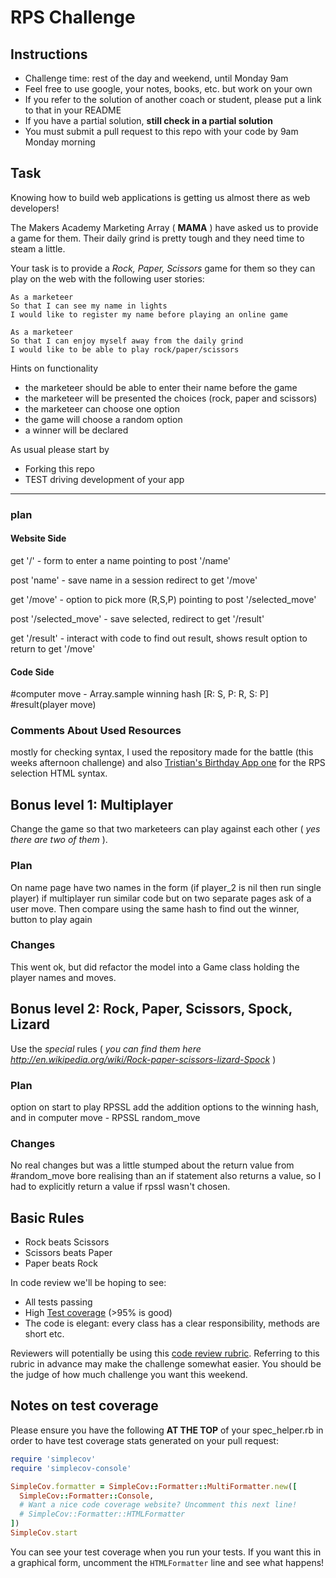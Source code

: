 # RPS Challenge

Instructions
-------

* Challenge time: rest of the day and weekend, until Monday 9am
* Feel free to use google, your notes, books, etc. but work on your own
* If you refer to the solution of another coach or student, please put a link to that in your README
* If you have a partial solution, **still check in a partial solution**
* You must submit a pull request to this repo with your code by 9am Monday morning

Task
----

Knowing how to build web applications is getting us almost there as web developers!

The Makers Academy Marketing Array ( **MAMA** ) have asked us to provide a game for them. Their daily grind is pretty tough and they need time to steam a little.

Your task is to provide a _Rock, Paper, Scissors_ game for them so they can play on the web with the following user stories:

```
As a marketeer
So that I can see my name in lights
I would like to register my name before playing an online game

As a marketeer
So that I can enjoy myself away from the daily grind
I would like to be able to play rock/paper/scissors
```

Hints on functionality

- the marketeer should be able to enter their name before the game
- the marketeer will be presented the choices (rock, paper and scissors)
- the marketeer can choose one option
- the game will choose a random option
- a winner will be declared


As usual please start by

* Forking this repo
* TEST driving development of your app

--------------
### plan

#### Website Side

get '/' - form to enter a name  pointing to post '/name'

post 'name' - save name in a session redirect to get '/move'

get '/move' - option to pick more (R,S,P) pointing to post '/selected_move'

post '/selected_move' - save selected, redirect to get '/result'

get '/result' - interact with code to find out result, shows result
                option to return to get '/move'


#### Code Side

\#computer move - Array.sample
winning hash [R: S, P: R, S: P]
\#result(player move)

### Comments About Used Resources

mostly for checking syntax, I used the repository made for the battle (this weeks afternoon challenge) and also [Tristian's Birthday App one](https://github.com/tristanlangford/birthdaygreeterV2) for the RPS selection HTML syntax.

## Bonus level 1: Multiplayer

Change the game so that two marketeers can play against each other ( _yes there are two of them_ ).

### Plan

On name page have two names in the form (if player_2 is nil then run single player)
if multiplayer run similar code but on two separate pages ask of a user move.
Then compare using the same hash to find out the winner, button to play again

### Changes

This went ok, but did refactor the model into a Game class holding the player names and moves.

## Bonus level 2: Rock, Paper, Scissors, Spock, Lizard

Use the _special_ rules ( _you can find them here http://en.wikipedia.org/wiki/Rock-paper-scissors-lizard-Spock_ )

### Plan

option on start to play RPSSL
add the addition options to the winning hash, and in computer move - RPSSL random_move

### Changes

No real changes but was a little stumped about the return value from #random_move bore realising than an if statement also returns a value, so I had to explicitly return a value if rpssl wasn't chosen.

## Basic Rules

- Rock beats Scissors
- Scissors beats Paper
- Paper beats Rock

In code review we'll be hoping to see:

* All tests passing
* High [Test coverage](https://github.com/makersacademy/course/blob/master/pills/test_coverage.md) (>95% is good)
* The code is elegant: every class has a clear responsibility, methods are short etc.

Reviewers will potentially be using this [code review rubric](docs/review.md).  Referring to this rubric in advance may make the challenge somewhat easier.  You should be the judge of how much challenge you want this weekend.

Notes on test coverage
----------------------

Please ensure you have the following **AT THE TOP** of your spec_helper.rb in order to have test coverage stats generated
on your pull request:

```ruby
require 'simplecov'
require 'simplecov-console'

SimpleCov.formatter = SimpleCov::Formatter::MultiFormatter.new([
  SimpleCov::Formatter::Console,
  # Want a nice code coverage website? Uncomment this next line!
  # SimpleCov::Formatter::HTMLFormatter
])
SimpleCov.start
```

You can see your test coverage when you run your tests. If you want this in a graphical form, uncomment the `HTMLFormatter` line and see what happens!

